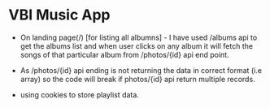 # VBI Music App

- On landing page(/) [for listing all albumns] - I have used /albums api to get the albums list and when user clicks on any album it will fetch the songs of that particular album from /photos/{id} api end point. 

- As /photos/{id} api ending is not returning the data in correct format (i.e array) so the code will break if photos/{id} api return multiple records.

- using cookies to store playlist data.